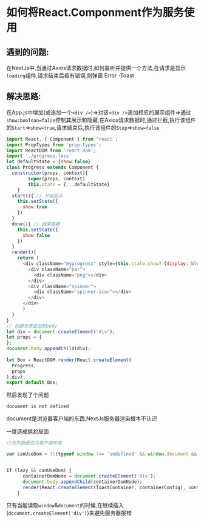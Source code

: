 # 如何将React.Componment作为服务使用

## 遇到的问题:

在NextJs中,当通过Axios请求数据时,如何监听并提供一个方法,在请求是显示`loading`组件,请求结束后若有错误,则弹窗 Error -Toast

## 解决思路:

在App.js中增加(或追加一个`<div />`)=>对该`<div />`追加相应的展示组件=>通过`show:boolean=false`控制其展示和隐藏,在Axios请求数据时,通过拦截,执行该组件的`Start`=>`show=true`,请求结束后,执行该组件的`Stop`=>`show=false`


```JavaScript
import React, { Component } from 'react';
import PropTypes from 'prop-types';
import ReactDOM from 'react-dom';
import './progress.less'
let defaultState = {show:false}
class Progress extends Component {
  constructor(props, context){
        super(props, context)
        this.state = {...defaultState}
    }
  start(){ // 开始显示
    this.setState({
      show:true
    })
  }
  done(){ // 结束隐藏
    this.setState({
      show:false
    })
  }
  render(){
    return (
      <div className="myprogress" style={this.state.show? {display:'block'}:{display:'none'}}>
        <div className="bar">
          <div className="peg"></div>
        </div>
        <div className="spinner">
          <div className="spinner-icon"></div>
        </div>
      </div>
      )
  }
}
// 创建元素追加到body
let div = document.createElement('div');
let props = {
};
document.body.appendChild(div);
 
let Box = ReactDOM.render(React.createElement(
  Progress,
  props
),div);
export default Box;
```

然后发现了个问题

`document is not defined`

document是浏览器客户端的东西,NextJs服务器渲染根本不认识

一度造成尴尬局面

```JavaScript
//先判断是否为客户端环境

var canUseDom = !!(typeof window !== 'undefined' && window.document && window.document.createElement);


if (lazy && canUseDom) {
      containerDomNode = document.createElement('div');
      document.body.appendChild(containerDomNode);
      render(React.createElement(ToastContainer, containerConfig), containerDomNode);
    }
```

只有当能读取`window`&`document`的时候,在继续插入(`document.createElement('div')`)来避免服务器报错


